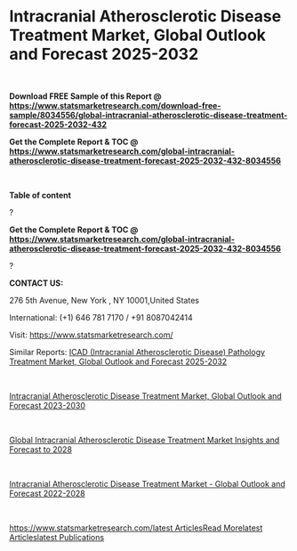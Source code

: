 <h1>Intracranial Atherosclerotic Disease Treatment Market, Global Outlook and Forecast 2025-2032</h1><br/><p><strong>Download FREE Sample of this Report @ <a href="https://www.statsmarketresearch.com/download-free-sample/8034556/global-intracranial-atherosclerotic-disease-treatment-forecast-2025-2032-432">https://www.statsmarketresearch.com/download-free-sample/8034556/global-intracranial-atherosclerotic-disease-treatment-forecast-2025-2032-432</a></strong></p>
 
 
 
 <div><b>Get the Complete Report & TOC @ <a href="https://www.statsmarketresearch.com/global-intracranial-atherosclerotic-disease-treatment-forecast-2025-2032-432-8034556">https://www.statsmarketresearch.com/global-intracranial-atherosclerotic-disease-treatment-forecast-2025-2032-432-8034556</a></b></div>
 
 
 
 <p><br />
 
 <b>Table of content</b></p>
 
 
 
 <p>? </p>
 
 
 
 <div><b>Get the Complete Report & TOC @ <a href="https://www.statsmarketresearch.com/global-intracranial-atherosclerotic-disease-treatment-forecast-2025-2032-432-8034556">https://www.statsmarketresearch.com/global-intracranial-atherosclerotic-disease-treatment-forecast-2025-2032-432-8034556</a></b></div>
 
 
 
 <p>? </p>
 
 
 
 <p><b>CONTACT US:</b><br />
 
 276 5th Avenue, New York , NY 10001,United States<br />
 
 International: (+1) 646 781 7170 / +91 8087042414<br />
 
 Visit: <a href="https://www.statsmarketresearch.com/">https://www.statsmarketresearch.com/</a><br />
 
 Similar Reports: <a href="https://www.statsmarketresearch.com/global-intracranial-atherosclerotic-disease-treatment-forecast-2025-2032-432-8034556">ICAD (Intracranial Atherosclerotic Disease) Pathology Treatment Market, Global Outlook and Forecast 2025-2032 </a><br />
 
 <br />
 
 <a href="https://www.statsmarketresearch.com/global-intracranial-atherosclerotic-disease-treatment-forecast-2025-2032-432-8034556">Intracranial Atherosclerotic Disease Treatment Market, Global Outlook and Forecast 2023-2030</a><br />
 
 <br />
 
 <a href="https://www.statsmarketresearch.com/global-intracranial-atherosclerotic-disease-treatment-forecast-2025-2032-432-8034556">Global Intracranial Atherosclerotic Disease Treatment Market Insights and Forecast to 2028</a><br />
 
 <br />
 
 <a href="https://www.statsmarketresearch.com/global-intracranial-atherosclerotic-disease-treatment-forecast-2025-2032-432-8034556">Intracranial Atherosclerotic Disease Treatment Market - Global Outlook and Forecast 2022-2028</a><br />
 
 <br />
 
 <a href="https://gyeongbokgung.com">https://www.statsmarketresearch.com/</a><a href="https://hallyeomaritime.com">latest Articles</a><a href="https://jingwansa.com">Read More</a><a href="https://nguoiviet.jp/">latest Articles</a><a href="https://www.intelmarketresearch.com/">latest Publications</a></p>